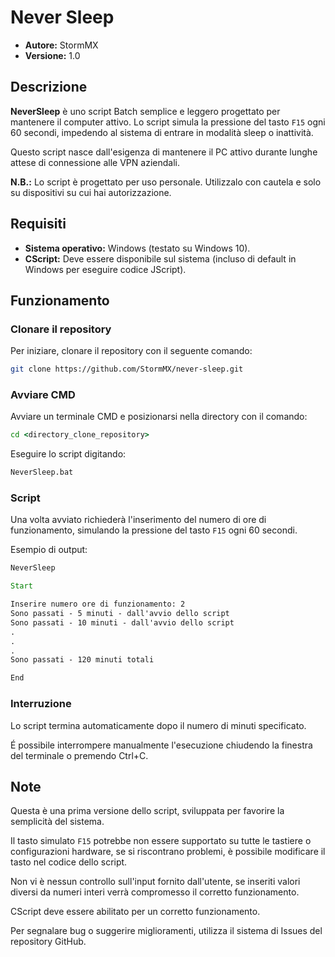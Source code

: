 # Never Sleep

- **Autore:** StormMX  
- **Versione:** 1.0  

## Descrizione

**NeverSleep** è uno script Batch semplice e leggero progettato per mantenere il computer attivo. Lo script simula la pressione del tasto `F15` ogni 60 secondi, impedendo al sistema di entrare in modalità sleep o inattività.

Questo script nasce dall'esigenza di mantenere il PC attivo durante lunghe attese di connessione alle VPN aziendali.  

**N.B.:** Lo script è progettato per uso personale. Utilizzalo con cautela e solo su dispositivi su cui hai autorizzazione.

## Requisiti

- **Sistema operativo:** Windows (testato su Windows 10).  
- **CScript:** Deve essere disponibile sul sistema (incluso di default in Windows per eseguire codice JScript).  

## Funzionamento

### Clonare il repository

Per iniziare, clonare il repository con il seguente comando:

```bash
git clone https://github.com/StormMX/never-sleep.git
```

### Avviare CMD

Avviare un terminale CMD e posizionarsi nella directory con il comando:

```cmd
cd <directory_clone_repository>
```

Eseguire lo script digitando:

```cmd
NeverSleep.bat
```

### Script

Una volta avviato richiederà l'inserimento del numero di ore di funzionamento, simulando la pressione del tasto `F15` ogni 60 secondi.

Esempio di output:

```cmd
NeverSleep

Start

Inserire numero ore di funzionamento: 2
Sono passati - 5 minuti - dall'avvio dello script
Sono passati - 10 minuti - dall'avvio dello script
.
.
.
Sono passati - 120 minuti totali

End
```

### Interruzione

Lo script termina automaticamente dopo il numero di minuti specificato.

É possibile interrompere manualmente l'esecuzione chiudendo la finestra del terminale o premendo Ctrl+C.

## Note

Questa è una prima versione dello script, sviluppata per favorire la semplicità del sistema.

Il tasto simulato `F15` potrebbe non essere supportato su tutte le tastiere o configurazioni hardware, se si riscontrano problemi, è possibile modificare il tasto nel codice dello script.

Non vi è nessun controllo sull'input fornito dall'utente, se inseriti valori diversi da numeri interi verrà compromesso il corretto funzionamento.

CScript deve essere abilitato per un corretto funzionamento.

Per segnalare bug o suggerire miglioramenti, utilizza il sistema di Issues del repository GitHub.
